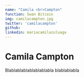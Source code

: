 ```yaml
---
name: "Camila <br>Campton"
function: Swan Bitcoin
img: camilacampton.jpg
twitter: 'camilacampton'
github: 
linkedin: mariacamilazuluaga
---
```


# Camila Campton
 
Blablablablablablablabla
blablablabla
